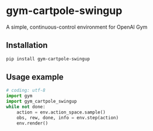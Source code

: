 # gym-cartpole-swingup
A simple, continuous-control environment for OpenAI Gym

## Installation
```bash
pip install gym-cartpole-swingup
```

## Usage example
```python
# coding: utf-8
import gym
import gym_cartpole_swingup
while not done:
    action = env.action_space.sample()
    obs, rew, done, info = env.step(action)
    env.render()
```

